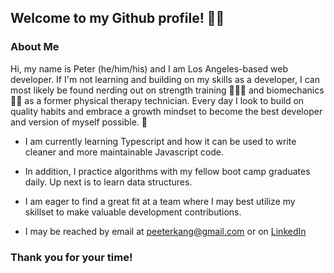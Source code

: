 ## Welcome to my Github profile! 👋🏼

### About Me
Hi, my name is Peter (he/him/his) and I am Los Angeles-based web developer. If I'm not learning and building on my skills as a developer, I can most likely be found nerding out on strength training 🏋🏻‍♂️ and biomechanics 💪🏼 as a former physical therapy technician. Every day I look to build on quality habits and embrace a growth mindset to become the best developer and version of myself possible. 🤍

- I am currently learning Typescript and how it can be used to write cleaner and more maintainable Javascript code.
- In addition, I practice algorithms with my fellow boot camp graduates daily. Up next is to learn data structures.
- I am eager to find a great fit at a team where I may best utilize my skillset to make valuable development contributions.

- I may be reached by email at [peeterkang@gmail.com](mailto:peeterkang@gmail.com) or on [LinkedIn](https://www.linkedin.com/in/peterswkang/)

### Thank you for your time! 

<!--
**pswk1/pswk1** is a ✨ _special_ ✨ repository because its `README.md` (this file) appears on your GitHub profile.

Here are some ideas to get you started:

- 🔭 I’m currently working on ...
- 🌱 I’m currently learning ...
- 👯 I’m looking to collaborate on ...
- 🤔 I’m looking for help with ...
- 💬 Ask me about ...
- 📫 How to reach me: ...
- 😄 Pronouns: ...
- ⚡ Fun fact: ...
-->
